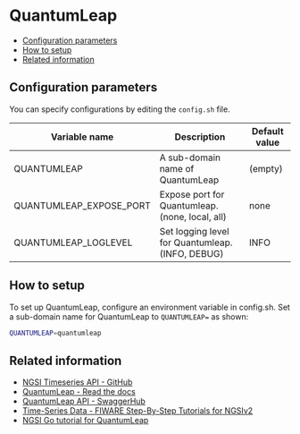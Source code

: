 # QuantumLeap

-   [Configuration parameters](#configuration-parameters)
-   [How to setup](#how-to-setup)
-   [Related information](#related-information)

## Configuration parameters

You can specify configurations by editing the `config.sh` file.

| Variable name             | Description                                      | Default value |
| ------------------------- | ------------------------------------------------ | ------------- |
| QUANTUMLEAP               | A sub-domain name of QuantumLeap                 | (empty)       |
| QUANTUMLEAP\_EXPOSE\_PORT | Expose port for Quantumleap. (none, local, all)  | none          |
| QUANTUMLEAP\_LOGLEVEL     | Set logging level for Quantumleap. (INFO, DEBUG) | INFO          |

## How to setup

To set up QuantumLeap, configure an environment variable in config.sh.
Set a sub-domain name for QuantumLeap to `QUANTUMLEAP=` as shown:

```bash
QUANTUMLEAP=quantumleap
```

## Related information

-   [NGSI Timeseries API - GitHub](https://github.com/orchestracities/ngsi-timeseries-api)
-   [QuantumLeap - Read the docs](https://quantumleap.readthedocs.io/en/latest/)
-   [QuantumLeap API - SwaggerHub](https://app.swaggerhub.com/apis/smartsdk/ngsi-tsdb/)
-   [Time-Series Data - FIWARE Step-By-Step Tutorials for NGSIv2](https://fiware-tutorials.readthedocs.io/en/latest/time-series-data.html)
-   [NGSI Go tutorial for QuantumLeap](https://ngsi-go.letsfiware.jp/tutorial/quantumleap/)
